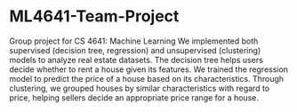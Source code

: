 # ML4641-Team-Project
Group project for CS 4641: Machine Learning
We implemented both supervised (decision tree, regression) and unsupervised (clustering) models to analyze real estate datasets. The decision tree helps users decide whether to rent a house given its features. We trained the regression model to predict the price of a house based on its characteristics. Through clustering, we grouped houses by similar characteristics with regard to price, helping sellers decide an appropriate price range for a house.

